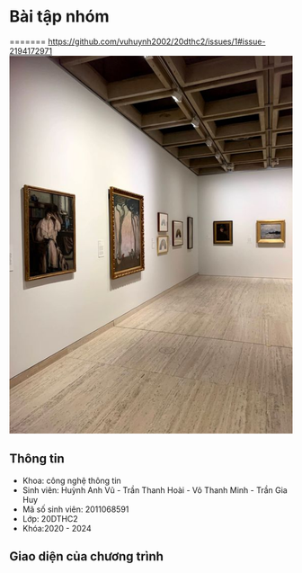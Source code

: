 

# Bài tập nhóm
=======
https://github.com/vuhuynh2002/20dthc2/issues/1#issue-2194172971
![Ảnh đại diện](https://github.com/vuhuynh2002/20dthc2/blob/master/94563fbef08ea849966b6c09b20ebb79.jpg)

 
## Thông tin
* Khoa: công nghệ thông tin
* Sinh viên: Huỳnh Anh Vũ -  Trần Thanh Hoài - Võ Thanh Minh - Trần Gia Huy
* Mã số sinh viên: 2011068591
* Lớp: 20DTHC2
* Khóa:2020 - 2024
## Giao diện của chương trình

